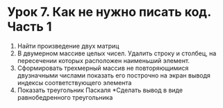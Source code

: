 # Урок 7. Как не нужно писать код. Часть 1

1. Найти произведение двух матриц
2. В двумерном массиве целых чисел. Удалить строку и столбец, на пересечении которых расположен наименьший элемент.
3. Сформировать трехмерный массив не повторяющимися двузначными числами показать его построчно на экран выводя индексы соответствующего элемента
4. Показать треугольник Паскаля *Сделать вывод в виде равнобедренного треугольника